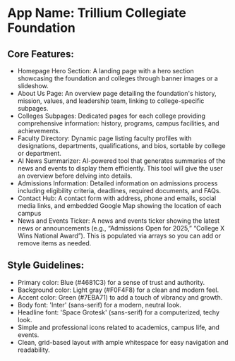 # **App Name**: Trillium Collegiate Foundation

## Core Features:

- Homepage Hero Section: A landing page with a hero section showcasing the foundation and colleges through banner images or a slideshow.
- About Us Page: An overview page detailing the foundation's history, mission, values, and leadership team, linking to college-specific subpages.
- Colleges Subpages: Dedicated pages for each college providing comprehensive information: history, programs, campus facilities, and achievements.
- Faculty Directory: Dynamic page listing faculty profiles with designations, departments, qualifications, and bios, sortable by college or department.
- AI News Summarizer: AI-powered tool that generates summaries of the news and events to display them efficiently. This tool will give the user an overview before delving into details.
- Admissions Information: Detailed information on admissions process including eligibility criteria, deadlines, required documents, and FAQs.
- Contact Hub: A contact form with address, phone and emails, social media links, and embedded Google Map showing the location of each campus
- News and Events Ticker: A news and events ticker showing the latest news or announcements (e.g., “Admissions Open for 2025,” “College X Wins National Award”). This is populated via arrays so you can add or remove items as needed.

## Style Guidelines:

- Primary color: Blue (#4681C3) for a sense of trust and authority.
- Background color: Light gray (#F0F4F8) for a clean and modern feel.
- Accent color: Green (#7EBA71) to add a touch of vibrancy and growth.
- Body font: 'Inter' (sans-serif) for a modern, neutral look.
- Headline font: 'Space Grotesk' (sans-serif) for a computerized, techy look.
- Simple and professional icons related to academics, campus life, and events.
- Clean, grid-based layout with ample whitespace for easy navigation and readability.